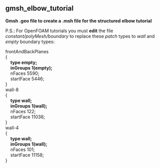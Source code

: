 ## gmsh_elbow_tutorial

**Gmsh .geo file to create a .msh file for the structured elbow tutorial**

P.S.: For OpenFOAM tutorials you must **edit** the file *constant/polyMesh/boundary* to replace these *patch* types to *wall* and *empty* boundary types:

frontAndBackPlanes  
{  
&nbsp;&nbsp;&nbsp;&nbsp;**type            empty;**    
&nbsp;&nbsp;&nbsp;&nbsp;**inGroups        1(empty);**  
&nbsp;&nbsp;&nbsp;&nbsp;nFaces          5590;  
&nbsp;&nbsp;&nbsp;&nbsp;startFace       5446;  
}  
wall-8  
{  
&nbsp;&nbsp;&nbsp;&nbsp;**type            wall;**  
&nbsp;&nbsp;&nbsp;&nbsp;**inGroups        1(wall);**  
&nbsp;&nbsp;&nbsp;&nbsp;nFaces          122;  
&nbsp;&nbsp;&nbsp;&nbsp;startFace       11036;  
}  
wall-4  
{  
&nbsp;&nbsp;&nbsp;&nbsp;**type            wall;**  
&nbsp;&nbsp;&nbsp;&nbsp;**inGroups        1(wall);**  
&nbsp;&nbsp;&nbsp;&nbsp;nFaces          101;  
&nbsp;&nbsp;&nbsp;&nbsp;startFace       11158;  
}    
